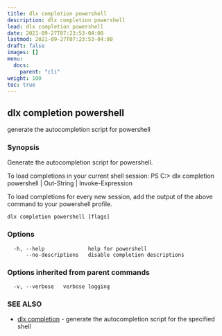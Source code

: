 ```yaml
---
title: dlx completion powershell
description: dlx completion powershell
lead: dlx completion powershell
date: 2021-09-27T07:23:53-04:00
lastmod: 2021-09-27T07:23:53-04:00
draft: false
images: []
menu:
  docs:
    parent: "cli"
weight: 100
toc: true
---
```

## dlx completion powershell

generate the autocompletion script for powershell

### Synopsis


Generate the autocompletion script for powershell.

To load completions in your current shell session:
PS C:\> dlx completion powershell | Out-String | Invoke-Expression

To load completions for every new session, add the output of the above command
to your powershell profile.


```
dlx completion powershell [flags]
```

### Options

```
  -h, --help              help for powershell
      --no-descriptions   disable completion descriptions
```

### Options inherited from parent commands

```
  -v, --verbose   verbose logging
```

### SEE ALSO

* [dlx completion](/docs/cmd/dlx_completion)	 - generate the autocompletion script for the specified shell


